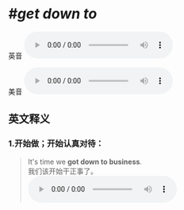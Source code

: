 # ***\#get down to*** 
英音
<audio src="./media/get down to1.aac" controls="controls"></audio>

美音
<audio src="./media/get down to2.aac" controls="controls"></audio>



  

英文释义
---
### 1.**开始做；开始认真对待：**  

 > It's time we **got down to business**.  
 > 我们该开始干正事了。    
<audio src="./media/get-50.aac" controls="controls"></audio>


